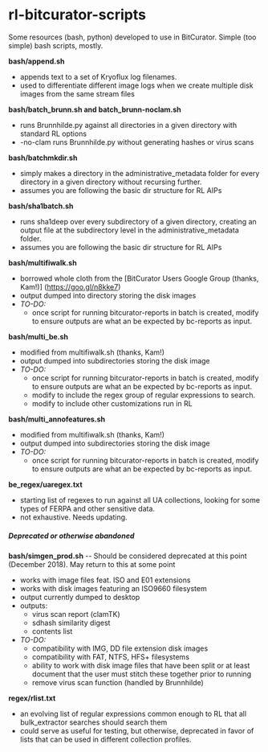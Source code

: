 # rl-bitcurator-scripts
Some resources (bash, python) developed to use in BitCurator. Simple (too simple) bash scripts, mostly.

**bash/append.sh**
- appends text to a set of Kryoflux log filenames.
- used to differentiate different image logs when we create multiple disk images from the same stream files

**bash/batch_brunn.sh and batch_brunn-noclam.sh**
- runs Brunnhilde.py against all directories in a given directory with standard RL options
- -no-clam runs Brunnhilde.py without generating hashes or virus scans

**bash/batchmkdir.sh**
- simply makes a directory in the administrative_metadata folder for every directory in a given directory without recursing further.
- assumes you are following the basic dir structure for RL AIPs 

**bash/sha1batch.sh**
- runs sha1deep over every subdirectory of a given directory, creating an output file at the subdirectory level in the administrative_metadata folder.
- assumes you are following the basic dir structure for RL AIPs

**bash/multifiwalk.sh**
- borrowed whole cloth from the [BitCurator Users Google Group (thanks, Kam!)] (https://goo.gl/n8kke7)
- output dumped into directory storing the disk images
- *TO-DO:*
  - once script for running bitcurator-reports in batch is created, modify to ensure outputs are what an be expected by bc-reports as input.

**bash/multi_be.sh**
- modified from multifiwalk.sh (thanks, Kam!)
- output dumped into subdirectories storing the disk image
- *TO-DO:*
  - once script for running bitcurator-reports in batch is created, modify to ensure outputs are what an be expected by bc-reports as input.
  - modify to include the regex group of regular expressions to search.
  - modify to include other customizations run in RL

**bash/multi_annofeatures.sh**
  - modified from multifiwalk.sh (thanks, Kam!)
  - output dumped into subdirectories storing the disk image
  - *TO-DO:*
    - once script for running bitcurator-reports in batch is created, modify to ensure outputs are what an be expected by bc-reports as input.

**be_regex/uaregex.txt**
  - starting list of regexes to run against all UA collections, looking for some types of FERPA and other sensitive data.
  - not exhaustive. Needs updating.


##### Deprecated or otherwise abandoned
**bash/simgen_prod.sh** -- Should be considered deprecated at this point (December 2018). May return to this at some point
- works with image files feat. ISO and E01 extensions
- works with disk images featuring an ISO9660 filesystem
- output currently dumped to desktop
- outputs:
  - virus scan report (clamTK)
  - sdhash similarity digest
  - contents list
- *TO-DO:*
  - compatibility with IMG, DD file extension disk images
  - compatibility with FAT, NTFS, HFS+ filesystems
  - ability to work with disk image files that have been split or at least document that the user must stitch these together prior to running
  - remove virus scan function (handled by Brunnhilde)

**regex/rlist.txt**
- an evolving list of regular expressions common enough to RL that all bulk_extractor searches should search them
- could serve as useful for testing, but otherwise, deprecated in favor of lists that can be used in different collection profiles.
